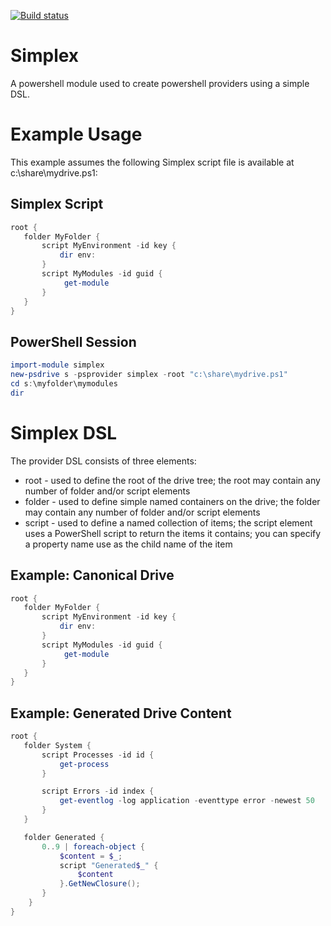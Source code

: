 [![Build status](https://ci.appveyor.com/api/projects/status/m7j0i2p0iue5gpaw?svg=true)](https://ci.appveyor.com/project/beefarino/simplex)

# Simplex

A powershell module used to create powershell providers using a simple DSL.

# Example Usage

This example assumes the following Simplex script file is available at c:\share\mydrive.ps1:

## Simplex Script

```powershell
root {
   folder MyFolder {
       script MyEnvironment -id key {
           dir env:
	   }
	   script MyModules -id guid {
			get-module
	   }
   }
}
```

## PowerShell Session

```powershell
import-module simplex
new-psdrive s -psprovider simplex -root "c:\share\mydrive.ps1"
cd s:\myfolder\mymodules
dir
```

# Simplex DSL

The provider DSL consists of three elements:

* root - used to define the root of the drive tree; the root may contain any number of folder and/or script elements
* folder - used to define simple named containers on the drive; the folder may contain any number of folder and/or script elements
* script - used to define a named collection of items; the script element uses a PowerShell script to return the items it contains; you can specify a property name use as the child name of the item

## Example: Canonical Drive

```powershell
root {
   folder MyFolder {
       script MyEnvironment -id key {
           dir env:
	   }
	   script MyModules -id guid {
			get-module
	   }
   }
}
```

## Example: Generated Drive Content

```powershell
root {
   folder System {
       script Processes -id id {
           get-process
	   }

	   script Errors -id index {
	       get-eventlog -log application -eventtype error -newest 50
	   }
   }

   folder Generated {
	   0..9 | foreach-object {
           $content = $_;
	       script "Generated$_" {
		       $content
		   }.GetNewClosure();
	   }
	}
}
```

